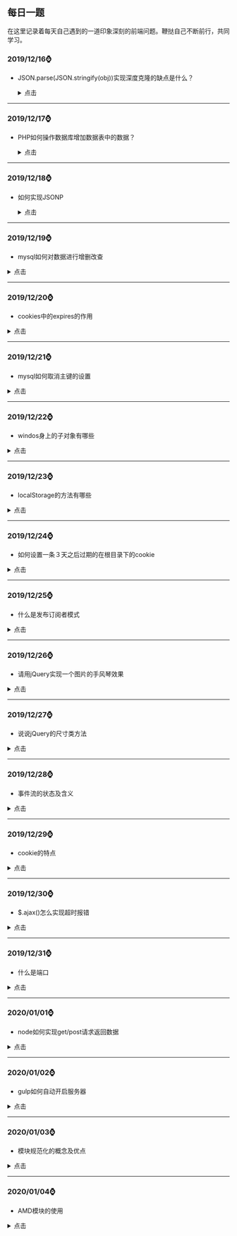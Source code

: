 ## 每日一题

在这里记录着每天自己遇到的一道印象深刻的前端问题。鞭挞自己不断前行，共同学习。

### **2019/12/16**⌚️

- JSON.parse(JSON.stringify(obj))实现深度克隆的缺点是什么？

    <details >
          <summary>点击</summary>
          <ul>
              <li>他无法实现对函数 、RegExp 等特殊对象的克隆</li>
              <li>会抛弃对象的 constructor,所有的构造函数会指向 Object</li>
              <li>对象有循环引用,会报错</li>
          </ul>
      </details>

<hr>

### **2019/12/17**⌚️

- PHP如何操作数据库增加数据表中的数据？

  <details >
        <summary>点击</summary>
        <ul>
            <li>首先需要创建mysql命令的字符串：$str = 'INSERT stu (user,sex,age) VALUES("小二","男",20)';</li>
            <li>字符串的格式务必要注意，VALUES后的字符必须加“”，哪怕是用$u变量去拼接，也需要用""把变量包裹才可以</li>
            <li>$q = $link->query($str);发送mysql语句，执行对应的操作</li>
        </ul>
    </details>

<hr>

### **2019/12/18**⌚️

- 如何实现JSONP

  <details >
        <summary>点击</summary>

  #### JS代码

  ```js
  var url = "http://localhost/myown/jsonp/jsonp2.php";
  document.onclick = function () {
      jsonp(url, (res) => {
          console.log(res);
      }, {
          cb: "qwe",
          cbname: "cb",
          user: "root",
          pass: "root"
      })
  }
  
  function jsonp(url, callback, obj) {
      var str = "";
      var script = document.createElement("script");
      for (var i in obj) {
          str += `${i}=${obj[i]}&`;
      }
      url = url + "?" + str + "__retr0__=" + new Date().getTime();
      script.src = url;
      document.body.appendChild(script);
      window[obj[obj.cbname]] = function (res) {
              callback(res);
      }
      script.remove();
  }
  ```

  #### PHP代码

  ```php
  <?php
  $u = $_GET["user"];
  $p = $_GET["pass"];
  $cb = $_GET["cb"];
  $data = "这是JSONP接受到的数据" . $u . "------" . $p;
  echo "$cb('" . $data . "')";
  ?>
  ```

  

    </details>

<hr>

### **2019/12/19**⌚️

- mysql如何对数据进行增删改查

<details >
<summary>点击</summary>
<ul>
<li>INSERT 表名(字段名1，字段名2) VALUES(val1,val2)</li>
<li>DELETE FROM 表名 WHERE 主键 = val </li>
<li>UPDATE 表名 SET 字段1 WHERE 主键 = val</li>
<li>SELECT * FROM 表名</li>      

</ul>
</details>

  <hr>

### **2019/12/20**⌚️

- cookies中的expires的作用

<details >
<summary>点击</summary>
<ul>
<li>指定了cookie的生存期，默认情况下cookie是暂时存在的，他们存储的值只在浏览器会话期间存在，当用户退出浏览器后这些值也会丢失，如果想让cookie存在一段时间，就要为expires属性设置为未来的一个用毫秒数表示的过期日期或时间点，expires默认为设置的expires的当前时间。现在已经被max-age属性所取代，max-age用秒来设置cookie的生存期。</li>
<li>如果max-age属性为正数，则表示该cookie会在max-age秒之后自动失效。浏览器会将max-age为正数的cookie持久化，即写到对应的cookie文件中。无论客户关闭了浏览器还是电脑，只要还在max-age秒之前，登录网站时该cookie仍然有效。</li>
<li>如果max-age为负数，则表示该cookie仅在本浏览器窗口以及本窗口打开的子窗口内有效，关闭窗口后该cookie即失效。max-age为负数的Cookie，为临时性cookie，不会被持久化，不会被写到cookie文件中。cookie信息保存在浏览器内存中，因此关闭浏览器该cookie就消失了。cookie默认的max-age值为-1。</li>

<li>	如果max-age为0，则表示删除该cookie。cookie机制没有提供删除cookie的方法，因此通过设置该cookie即时失效实现删除cookie的效果。失效的Cookie会被浏览器从cookie文件或者内存中删除。

如果不设置expires或者max-age这个cookie默认是Session的，也就是关闭浏览器该cookie就消失了。</li>

​      </ul>
</details>

<hr>

### **2019/12/21**⌚️

- mysql如何取消主键的设置

<details >
<summary>点击</summary>
<ul>
<li>alter table class drop primary key;</li>
<li>alter table class modify id int(11),drop primary key;//将class表中的id 重置为普通列 </li>

</ul>
</details>

<hr>

### **2019/12/22**⌚️

- windos身上的子对象有哪些

<details >
<summary>点击</summary>
<ul>
<li>window.history</li>
<li>window.frames</li>
<li>window.screen</li>
<li>window.navigator</li>
<li>window.location</li>
<li>window.document</li>

</ul>
</details>

<hr>

### **2019/12/23**⌚️

- localStorage的方法有哪些

<details >
<summary>点击</summary>
<ul>
<li>localStorage.setItem(key,val)</li>
<li>localStorage.getItem(key)</li>
<li>localStorage.removeItem(key)</li>
<li>localStorage.clear()</li>

</ul>
</details>

<hr>

### **2019/12/24**⌚️

- 如何设置一条３天之后过期的在根目录下的cookie

<details >
<summary>点击</summary>

```js
var d = new Date();
d.setDate(d.getDate()+3);
document.cookie = "user=admin;path=/;expires="+d;
```

</details>

<hr>

### **2019/12/25**⌚️

- 什么是发布订阅者模式

<details >
<summary>点击</summary>

1. 发布者（你）
2. 缓存列表（通讯录，你的朋友们相当于订阅了你的所有消息）
3. 发布消息的时候遍历缓存列表，依次触发里面存放的订阅者的回调函数（挨个打电话）
4. 另外，回调函数中还可以添加很多参数，，订阅者可以接收这些参数，比如你会告诉他们婚礼时间，地点等，订阅者收到消息后可以进行各自的处理。

```js
let yourMsg = {};
yourMsg.peopleList = [];
yourMsg.listen = function (fn) {
    this.peopleList.push(fn);
}
yourMsg.triger = function () {
    for(var i = 0,fn;fn=this.peopleList[i++];){
        fn.apply(this,arguments);
    }
}

yourMsg.listen(function (name) {
    console.log(`${name}收到了你的消息`);
})
yourMsg.listen(function (name) {
    console.log('哈哈');
})

yourMsg.triger('张三');
yourMsg.triger('李四');
```

![img](https://user-gold-cdn.xitu.io/2018/2/24/161c6c2aed446eec?imageView2/0/w/1280/h/960/format/webp/ignore-error/1)

- 以上就是一个简单的发布-订阅的实现，但是我们会发现订阅者会收到发布者发布的每一条信息，如果李四比较阴暗，不想听到你结婚的消息，只想听到你的坏消息，比如你被开除了，他就心里高兴。这时候我们就需要加一个key，让订阅者只订阅自己感兴趣的消息。

```js
let yourMsg = {};
yourMsg.peopleList ={};
yourMsg.listen = function (key,fn) {
    if (!this.peopleList[key]) { //如果没有订阅过此类消息，创建一个缓存列表
        this.peopleList[key] = [];
    }
    this.peopleList[key].push(fn);
}
yourMsg.triger = function () {
    let key = Array.prototype.shift.call(arguments);
    let fns = this.peopleList[key];
    if (!fns || fns.length == 0) {//没有订阅 则返回
        return false;
    }
    for(var i=0,fn;fn=fns[i++];){
        fn.apply(this,arguments);
    }
}

yourMsg.listen('marrgie',function (name) {
    console.log(`${name}想知道你结婚`);
})
yourMsg.listen('unemployment',function (name) {
    console.log(`${name}想知道你失业`);
})

yourMsg.triger('marrgie','张三');
yourMsg.triger('unemployment','李四');
```

![img](https://user-gold-cdn.xitu.io/2018/2/24/161c6ce98f1cede9?imageView2/0/w/1280/h/960/format/webp/ignore-error/1)

- 你需要发布消息，同样的所有的人都有朋友圈，也都需要发布消息，因此我们有必要把发布-订阅的功能提取出来，放在一个单独的对象内，谁需要谁去动态安装发布-订阅功能(installEvent函数实现了动态安装发布-订阅功能)。

```js
var event = {
    peopleList:[],
    listen:function (key,fn) {
        if (!this.peopleList[key]) { //如果没有订阅过此类消息，创建一个缓存列表
        this.peopleList[key] = [];
        }
        this.peopleList[key].push(fn)
    },
    trigger:function () {
         let key = Array.prototype.shift.call(arguments);
        let fns = this.peopleList[key];
        if (!fns || fns.length == 0) {//没有订阅 则返回
            return false;
        }
        for(var i=0,fn;fn=fns[i++];){
            fn.apply(this,arguments);
        }
    }
}

var installEvent  = function (obj) {
    for(var i in event){
        obj[i] = event[i];
    }
}

let yourMsg = {};
installEvent(yourMsg);
yourMsg.listen('marrgie',function (name) {
    console.log(`${name}想知道你结婚`);
})
yourMsg.listen('unemployment',function (name) {
    console.log(`${name}想知道你失业`);
})

yourMsg.trigger('marrgie','张三');
yourMsg.trigger('unemployment','李四');
```

- 有时间我们需要取消订阅的事件，比如李四是你的好朋友，但是因为一件事情，你俩闹掰了，你把他从你的通讯录中给删除掉了，这里我们给event增加一个remove方法；

```js
remove:function (key,fn) {
      var fns = this.clientList[key];
      if(!fns){
          return false;
      }  
      if(!fn){
          fns && (fns.length=0)
      }else{
          for (let index = 0; index < fns.length; index++) {
              const _fn = fns[index];
              if(_fn === fn){
                  fns.splice(index,1);
              }
          }
      }
    }
```

#### 发布-订阅的顺序探讨

我们通常所看到的都是先订阅再发布，但是必须要遵守这种顺序吗？答案是不一定的。如果发布者先发布一条消息，但是此时还没有订阅者订阅此消息，我们可以不让此消息消失于宇宙之中。就如同QQ离线消息一样，离线的消息被保存在服务器中，接收人下次登录之后，才会收到此消息。同样的，我们可以建立一个存放离线事件的堆栈，当事件发布的时候，如果此时还没有订阅者订阅这个事件，我们暂时把发布事件的动作包裹在一个函数里，这些包装函数会被存入堆栈中，等到有对象来订阅事件的时候，我们将遍历堆栈并依次执行这些包装函数，即重发里面的事件，不过离线事件的生命周期只有一次，就像qq未读消息只会提示你一次一样。

#### JavaScript实现发布-订阅模式的便利性

因为JavaScript有回调函数这个优势存在，我们写开发-订阅显得更简单一点。传统的发布-订阅比如Java通常会把订阅者自身当成引用传入发布者对象中，同时订阅者对象还需提供一个名为诸如update的方法，供发布者对象在合适的时候调用。下面代码用js模拟下传统的实现。

```js
function Dep() {
    this.subs = [];
}
Dep.prototype.addSub = function (sub) {
    this.subs.push(sub);
}
Dep.prototype.notify = function () {
    this.subs.forEach(sub=>sub.update());
}
function Watcher(fn) {
    this.fn = fn;
}
Watcher.prototype.update = function () {
     this.fn();
}

var dep = new Dep();
dep.addSub(new Watcher(function () {
    console.log('okokok');
}))
dep.notify();
```

#### 小结

- 发布-订阅的优势很明显，做到了时间上的解耦和对象之间的解耦，从架构上看，MVC，MVVM都少不了发布-订阅的参与，我们常用的Vue也是基于发布-订阅的，最近会抽时间写下vue的源码实现，同样的node中的EventEmitter也是发布订阅的，之前也手写过它的实现。
- 发布-订阅同时也是有缺点存在的，创建订阅者本身要消耗一定的时间和内存，而且当你订阅一个消息以后，可能此消息最后都未发生，但是这个订阅者会始终存在于内存中。如果程序中大量使用发布-订阅的话，也会使得程序跟踪bug变得困难。 

</details>

<hr>

### **2019/12/26**⌚️

- 请用jQuery实现一个图片的手风琴效果

<details >
<summary>点击</summary>

```html
<!DOCTYPE html>
<html>

<head>
    <meta charset="utf-8">
    <style>
        * {
            margin: 0;
            padding: 0;
            list-style: none;
        }

        .wrap {
            width: 1178px;
            height: 174px;
            overflow: hidden;
            position: relative;
            margin: 0 auto;

        }

        .wrap ul li {
            float: left;
            width: 210px;
            height: 174px;
            overflow: hidden;
        }

        .wrap ul {
            width: 2000px;
        }

        .wrap ul li img {
            width: 550px;
            height: 174px;
        }
    </style>
</head>

<body>

    <div class="wrap">
        <ul>
            <li style='width:550px'><img src="http://pic.shejiben.com/hot_sjb/377_8180.jpg?1462261126" alt=""></li>
            <li><img src="http://pic.shejiben.com/hot_sjb/377_8288.jpg?1464830033" alt=""></li>
            <li><img src="http://pic.shejiben.com/hot_sjb/377_8155.jpg?1460709517" alt=""></li>
            <li><img src="http://pic.shejiben.com/hot_sjb/377_7937.jpg?1456984280" alt=""></li>
        </ul>
    </div>
    <script src="https://lib.baomitu.com/jquery/1.12.4/jquery.js"></script>
    <script>
        $(".wrap").find("li").mouseover(function () {
            $(this).stop().animate({
                width: 550
            }).siblings().stop().animate({
                width: 210
            })
        })
    </script>
</body>

</html>
```

</details>

<hr>

### **2019/12/27**⌚️

- 说说jQuery的尺寸类方法

<details >
<summary>点击</summary>尺寸

### width()

> 设置或返回元素的宽度（不包括内边距、边框或外边距）

```js
$(".box").width();//获得宽度
$(".box").width(300);//设置宽度
```



### height()

> 设置或返回元素的高度（不包括内边距、边框或外边距）

```js
$(".box").height();//获得宽度
$(".box").height(300);//设置宽度
```



### innerWidth()

> 设置或返回元素的宽度（包括内边距）

```js
$(".box").innerWidth();//获得offsetWidth
$(".box").innerWidth(300);//值减去padding后设置给宽度
```



### innerHeight()

> 设置或返回元素的高度（包括内边距）

```js
$(".box").innerHeight();//获得offsetHeight
$(".box").innerHeight(300);//值减去padding后设置给高度
```



### outerWidth()

> 设置或返回元素的宽度（包括内边距,包括边框）

```js
$(".box").outerWidth();//获得clientWidth
$(".box").outerWidth(300);//值减去padding和border后设置给宽度
```



### outerHeight()

> 设置或返回元素的高度（包括内边距,包括边框）

```js
$(".box").outerHeight();//获得clientHeight
$(".box").outerHeight(300);//值减去padding和border后设置给高度
```



### offset()

> 设置或返回元素距离页面的left和top,返回一个对象(包含position+margin)

```js
console.log($(".box1").offset());       //position+margin
$(".box1").offset({left:100,top:100}) //值减去margin后设置给left和top
```



### position()

> 返回元素距离页面的left和top,返回一个对象(不margin)

```js
$(".box1").position().left;
$(".box1").position().top	;
```



### scrollTop()

> 设置或返回滚动条的高度

```js
$(".box1").scrollTop();
$(".box1").scrollTop(300);
```



</details>

<hr>

### **2019/12/28**⌚️

- 事件流的状态及含义

<details >
<summary>点击</summary>
<ul>
<li>事件冒泡：从内向外，依次触发所有父级的相同事件</li>
<li>事件捕获：从外向内，依次触发从最大的父级到目标的相同事件</li>
<li>目标事件：当前真正要触发的事件</li>

</ul>
</details>

<hr>

### **2019/12/29**⌚️

- cookie的特点

<details >
<summary>点击</summary>
<ul>
<li>文本</li>
<li>大小4K</li>
<li>不能跨域</li>
<li>条数50</li>
<li>时间限制</li>

</ul>
</details>

<hr>

### **2019/12/30**⌚️

- $.ajax()怎么实现超时报错

<details >
<summary>点击</summary>

```js
$.ajax({
    url:"https://sp0.baidu.com/5a1Fazu8AA54nxGko9WTAnF6hhy/su",
    dataType:"jsonp",
    jsonp:"cb",
    data:{
        wb:"html"
    },
    success:function(res,status,xhr){
		console.log(res); 
    	console.log(status);
    	console.log(xhr);
	},
    error:function(xhr,status,res){
    	console.log(xhr);
    	console.log(status);
    	console.log(res);
	}
	timeOut:100,//数值单位为毫秒，超时会执行error函数,status和res会输出timeOut字符串
})
```



</details>

<hr>

### **2019/12/31**⌚️

- 什么是端口

<details >
<summary>点击</summary>
<ul>
<li>端口的作用：`通过端口来区分出同一电脑内不同应用或者进程，从而实现一条物理网线(通过分组交换技术-比如internet)同时链接多个程`</li>
<li>端口号是一个 16位的 uint, 所以其范围为 1 to 65535 (对TCP来说, port 0 被保留，不能被使用. 对于UDP来说, source端的端口号是可选的， 为0时表示无端口).</li>
<li>`app.listen(3000)`，进程就被打标，电脑接收到的3000端口的网络消息就会被发送给我们启动的这个进程</li>

</ul>
</details>

<hr>

### **2020/01/01**⌚️

- node如何实现get/post请求返回数据

<details >
<summary>点击</summary>

```js
const http = require("http");
const fs = require("fs");
const url = require("url");
const querystring = require("querystring");
http.createServer((req,res)=>{
    if(req.url != "/favicon.ico"){
   		var pathname = url.parse(req.url).pathname;
        if(pathname === "/api"){
        	ajaxHandle(req,res)    
        }else{
            fsHandle(req,res)
        }
    }
}).listen("81","127.0.0.1",()=>{
    console.log("run server on http://127.0.0.1:81");
})
function ajaxHandle(req,res){
    let str = "";
    req.on("data",(data)=>{
        str +=data;
    })
    req.on("end",()=>{
        let data = str ? querystring(str):url.parse(req.url);
        res.write(JSON.parse(data));
        res.end();
    })
}
function fsHandle(req,res){
}
```



</details>

<hr>

### **2020/01/02**⌚️

- gulp如何自动开启服务器

<details >
<summary>点击</summary>

```js
const gulp = require("gulp");
const connect = require("gulp-connect");
function serverFn(){
    connect.server({
        root:"文件夹名"，
       	port:"端口名"
    })
}
```

</details>

<hr>

### **2020/01/03**⌚️

- 模块规范化的概念及优点

<details >
<summary>点击</summary>

<ul>
<li>模块规范化的概念：将项目的所有功能封装成独立的模块，模块之间按照一定的关系或者调用，实现整个项目的搭建</li>
<li>模块规范化的优点：封装，重用性强，耦合低，方便单独扩展</li>
</ul>

</details>

<hr>

### **2020/01/04**⌚️

- AMD模块的使用

<details >
<summary>点击</summary>

### require()

> 引入入口,引入模块
>
> require == requirejs //true

与传统的<script>标记相比，RequireJS采用了不同的方法来加载脚本。尽管它还可以快速运行并优化得很好，但主要目标是鼓励使用模块化代码。作为其一部分，它鼓励使用**模块ID**代替脚本标记的URL。

RequireJS加载相对于[baseUrl的](https://requirejs.org/docs/api.html#config-baseUrl)所有代码。通常，将baseUrl设置为与data-main属性中使用的脚本相同的目录，以使顶级脚本加载页面。该[数据主要属性](https://requirejs.org/docs/api.html#data-main)是一个特殊的属性，require.js将检查启动脚本加载。本示例将以**脚本**的baseUrl结尾：

```
<!--This sets the baseUrl to the "scripts" directory, and
    loads a script that will have a module ID of 'main'-->
<script data-main="scripts/main.js" src="scripts/require.js"></script>
```

或者，可以通过[RequireJS config](https://requirejs.org/docs/api.html#config)手动设置[baseUrl](https://requirejs.org/docs/api.html#config)。如果没有显式配置且未使用data-main，则默认的baseUrl是包含运行RequireJS的HTML页面的目录。

默认情况下，RequireJS还假定所有依赖项都是脚本，因此，它不会在模块ID上看到尾随的“ .js”后缀。在将模块ID转换为路径时，RequireJS将自动添加它。使用[path config](https://requirejs.org/docs/api.html#config-paths)，可以设置一组脚本的位置。与传统的<script>标记相比，所有这些功能都允许您为脚本使用较小的字符串。

有时您可能确实想直接引用脚本，而又不遵循“ baseUrl +路径”规则来查找脚本。如果模块ID具有以下特征之一，则该ID将不会通过“ baseUrl +路径”配置传递，而只会被视为与文档相关的常规URL：

- 以“ .js”结尾。
- 以“ /”开头。
- 包含URL协议，例如“ http：”或“ https：”。



### 参数

#### 数组

```js
["module/mA","module/mB"]
```

> 数组里存放多个小模块(JS的相对路径)
>
> 每个小模块之间是异步

#### 回调函数

```js
function(data1,data2){}
```

> 回调函数和外部代码之间是异步
>
> 回调函数和所有小模块之间是同步

### 引入同文件夹下的jS

```js
require(["module/mA.js", "module/mB.js"], function (a, b) {
    a.show(b.data);
    b.show(a.data);
})
```



### config(obj)

> 配置路径信息

obj包含2个键值对

基目录baseUrl：指定require在引入小模块时的起始路径

定义小模块的别名paths：起别名，在require引入模块时，可以通过别名引入模块

```js
require.config({
    baseUrl: "module4",
    paths: {
        jq: "../libs/jquery",
        a: "mA",
        b: "mB"
    }
})
```



### define()

> 暴露入口,定义模块

模块与传统脚本文件的不同之处在于，它定义了一个范围广泛的对象，可避免污染全局名称空间。它可以显式列出其依赖关系，并在不需要引用全局对象的情况下获取这些依赖关系的句柄，而是将依赖关系作为定义模块的函数的参数来接收。RequireJS中的[模块](http://www.adequatelygood.com/2010/3/JavaScript-Module-Pattern-In-Depth)是[Module Pattern](http://www.adequatelygood.com/2010/3/JavaScript-Module-Pattern-In-Depth)的扩展，其优点是不需要全局变量来引用其他模块。

模块的RequireJS语法允许它们以尽可能快的速度加载，即使顺序混乱也可以，但是以正确的依赖关系顺序进行评估，并且由于未创建全局变量，因此可以[在页面中加载模块的多个版本](https://requirejs.org/docs/api.html#multiversion)。

（如果您熟悉或正在使用CommonJS模块，那么也请参阅[CommonJS Notes](https://requirejs.org/docs/commonjs.html)以获取有关RequireJS模块格式如何映射到CommonJS模块的信息）。

磁盘上每个文件只能有**一个**模块定义。可以通过[优化工具](https://requirejs.org/docs/optimization.html)将模块分组为优化的包。

### 参数

#### 数组

> 当前定义的模块的依赖

```js
define(["libs/jQuery"],function (_) {
    //Do setup work here
	var a = $();
    function show(data){
        console.log(data);
    }
    return {
        data:a,
        fn:show
    }
});
```

​	如果当前定义的模块的`依赖没有`被放在define的第一个参数中被`提前加载`,那么在当前定义的模块中还想使用这个依赖的内容,那么千万`不要在当前模块`中直接`执行`,`封装成功能`,暴露出去,等待所有模块加载完成后再去执行。

#### 回调函数

### 简单名称/值对

如果模块没有任何依赖关系，而只是名称/值对的集合，则只需将对象文字传递给define（）：

```js
//Inside file my/shirt.js:
define({
    color: "black",
    size: "unisize"
});
```

### 定义函数

如果模块没有依赖项，但是需要使用函数来完成一些设置工作，则定义自己，然后将函数传递给define（）：

```js
//my/shirt.js now does setup work
//before returning its module definition.
define([],function () {
    //Do setup work here
	var a = "aaa";
    function show(data){
        console.log(data);
    }
    return {
        data:a,
        fn:show
    }
});
```



### 实例

### 模块A

```js
define([], function () {
    var a = "aaa";

    function fn(data) {
        console.log("A模块的是：" + data);
    }
    return {
        data: a,
        show: fn
    }
})
```



### 模块B

```js
define([], function () {
    var b = "bbb";

    function fn(data) {
        console.log("A模块的是：" + data);
    }
    return {
        data: b,
        show: fn
    }
})
```



### 主模块

```js
<script src="../../libs/require.js"></script>
<script>
    require(["module/mA.js", "module/mB.js"], function (a, b) {
        a.show(b.data);
        b.show(a.data);
    })
</script>
```

</details>

<hr>

### **2020/01/05**⌚️

- 如何手写一个promise功能

<details >
<summary>点击</summary>

```js
  // let promise = new _Promise((resolve, reject) => {
    //     //这里放入我们要执行的函数，可能是同步，也可能是异步, 这里我们就来写一个异步的执行
    //     setTimeout(() => {
    //         resolve('hello');
    //     })
    // })

    // promise.then(data => {
    //     console.log(data);
    // }, err => {
    //     console.log(err)
    // })]
    class _Promise {
        constructor(exector) {
            let self = this;
            this.status = "pending";
            this.value;
            this.reason;
            this.onResolvedCallbacks = [];
            this.onRejectedCallbacks = [];

            function success(value) {
                if (self.status === "pending") {
                    self.value = value;
                }
                self.status = "resolved";
                self.onResolvedCallbacks.forEach((fn) => {
                    fn();
                });
            }

            function error(reason) {
                if (self.status === "pending") {
                    self.reason = reason;
                }
                self.status = 'rejected';
                self.onRejectedCallbacks.forEach((fn) => {
                    fn();
                });
            }

            try {
                exector(success, error);
            } catch (e) {
                error(e);
            }
        }
        // then(onResolved, onRejected) {
        //     let self = this;
        //     if (this.status === "resolved") {
        //         onResolved(self.value);
        //     } else if (this.status === "rejected") {
        //         onRejected(self.reason);
        //     } else if (this.status === 'pending') {
        //         this.onResolvedCallbacks.push(() => {
        //             onResolved(self.value);
        //         })
        //         this.onRejectedCallbacks.push(() => {
        //             onRejected(self.reason)
        //         });
        //     }

        // }
        then(onFulfilled, onRejected) {

            let self = this;

            function resolvePromise(promise2, x, resolve, reject) {
                if (promise2 === x) {
                    return reject(new TypeError('Chaining cycle'));
                }
                if (x !== null && (typeof x === 'object' || typeof x === 'function')) {
                    try {
                        let then = x.then;
                        if (typeof then === 'function') {
                            then.call(x, y => {
                                resolvePromise(promise2, y, resolve, reject);
                            }, err => {
                                reject(err);
                            });
                        } else {
                            resolve(x);
                        }
                    } catch (e) {
                        reject(e);
                    }
                } else {
                    resolve(x);
                }
            }
            let promise2 = new _Promise((resolve, reject) => {
                if (this.status === 'resolved') {
                    try {
                        let x = onFulfilled(self.value);
                        resolvePromise(promise2, x, resolve, reject);
                    } catch (e) {
                        reject(e);
                    }
                }

                if (this.status === 'rejected') {
                    try {
                        let x = onRejected(self.reason);
                        resolvePromise(promise2, x, resolve, reject);
                    } catch (e) {
                        reject(e);
                    }
                }
                if (this.status === 'pending') {
                    this.onResolvedCallbacks.push(() => {
                        try {
                            let x = onFulfilled(self.value);
                            resolvePromise(promise2, x, resolve, reject);
                        } catch (e) {
                            reject(e);
                        }

                    })
                    this.onRejectedCallbacks.push(() => {
                        try {
                            let x = onRejected(self.reason);
                            resolvePromise(promise2, x, resolve, reject);
                        } catch (e) {
                            reject(e);
                        }
                    });
                }
            })
            return promise2;
        }

    }
    let p = new _Promise((resolve, reject) => {
        setTimeout(() => {
            resolve('hello');
        })
    })

    let p2 = p.then(data => {
        return p2;
    })



    // let promise = new _Promise((resolve, reject) => {
    //     if (Math.random() > 0) {
    //         resolve('成功');
    //     } else {
    //         reject('失败');
    //     }
    // })
    // // for (var i = 0; i < 1000; i++) {
    // //     console.log(1)
    // // }
    // console.log(promise.then(data => {
    //     console.log("sudo");
    // }))

    // url1 = "http://127.0.0.1/myown/promise/php/data1.php"
    // url2 = "http://127.0.0.1/myown/promise/php/data2.php"
    // url3 = "http://127.0.0.1/myown/promise/php/data3.php"

    // function getAjax(url, data) {
    //     var p = new _Promise(function (success, error) {
    //         var str = "";
    //         data = data || {};
    //         var xhr = new XMLHttpRequest();
    //         for (var i in data) {
    //             str += `${i}=${data[i]}&`;
    //         }
    //         str = str.slice(0, str.length - 1);
    //         url = url + "?" + str + "__retr0__=" + new Date().getDate();
    //         xhr.open("get", url, true);
    //         xhr.onreadystatechange = function () {
    //             if (xhr.readyState === 4 && xhr.status === 200) {
    //                 success(xhr.responseText);
    //             } else if (xhr.readyState === 4 && xhr.status != 200) {
    //                 error(xhr.status);
    //             }
    //         }
    //         xhr.send();
    //     })
    //     return p;
    // }
    // var p1 = getAjax(url1).then(function (res) {
    //     console.log(res);
    // }, function (res) {
    //     console.log(res)
    // })
    // var p2 = getAjax(url2).then(function (res) {
    //     console.log("jQuery");
    // }, function (res) {
    //     console.log(res)
    // })
    // var p3 = getAjax(url3).then(function (res) {
    //     console.log("jQuery");
    // }, function (res) {
    //     console.log(res)
    // })
    // Promise.all([p1, p2, p3])
```

</details>

<hr>

### **2020/01/06**⌚️

- 结果是什么?

    ```js
    Promise.resolve(5)
    ```

    

    <details >
          <summary>点击</summary>

    我们可以将我们想要的任何类型的值传递`Promise.resolve`，无论是否`promise`。 该方法本身返回带有已解析值的`Promise`。 如果您传递常规函数，它将是具有常规值的已解决`promise`。 如果你通过了promise，它将是一个已经resolved的且带有传的值的promise。

    上述情况，我们传了数字5，因此返回一个resolved状态的promise，resolve值为`5`
      </details>

<hr>

### **2020/01/07**⌚️

- 哪些方法修改了原数组?

  ```js
  const emojis = ['✨', '🥑', '😍']
  
  emojis.map(x => x + '✨')
  emojis.filter(x => x !== '🥑')
  emojis.find(x => x !== '🥑')
  emojis.reduce((acc, cur) => acc + '✨')
  emojis.slice(1, 2, '✨') 
  emojis.splice(1, 2, '✨')
  ```

  

  <details >
        <summary>点击</summary>
        <ul>
            <li>使用`splice`方法，我们通过删除，替换或添加元素来修改原始数组。 在这种情况下，我们从索引1中删除了2个元素（我们删除了`'🥑'`和`'😍'`），同时添加了![sparkles](https://github.githubassets.com/images/icons/emoji/unicode/2728.png)emoji表情。</li>
            <li>`map`，`filter`和`slice`返回一个新数组，`find`返回一个元素，而`reduce`返回一个减小的值。</li>
        </ul>
    </details>

<hr>

### **2020/01/08**⌚️

- 输出什么?

  ```js
  const food = ['🍕', '🍫', '🥑', '🍔']
  const info = { favoriteFood: food[0] }
  
  info.favoriteFood = '🍝'
  
  console.log(food)
  ```

  <details >
        <summary>点击</summary>

  我们将`info`对象上的`favoriteFood`属性的值设置为披萨表情符号“![pizza](https://github.githubassets.com/images/icons/emoji/unicode/1f355.png)”的字符串。字符串是原始数据类型。在JavaScript中，原始数据类型通过值起作用

  在这种情况下，我们将`info`对象上的`favoriteFood`属性的值设置为等于`food`数组中的第一个元素的值，字符串为披萨表情符号（`'🍕'` ）。字符串是原始数据类型，并且通过值进行交互，我们更改`info`对象上`favoriteFood`属性的值。 food数组没有改变，因为favoriteFood的值只是该数组中第一个元素的值的复制，并且与该元素上的元素没有相同的内存引用食物`[0]`。当我们记录食物时，它仍然是原始数组`['🍕'，'🍫'，'🥑'，'🍔']`。
    </details>

<hr>

### **2020/01/09**⌚️

- 依次输出什么

  ```js
  const myPromise = () => Promise.resolve('I have resolved!')
  
  function firstFunction() {
    myPromise().then(res => console.log(res))
    console.log('second')
  }
  
  async function secondFunction() {
    console.log(await myPromise())
    console.log('second')
  }
  
  firstFunction()
  secondFunction()
  ```

  

  <details >
        <summary>点击</summary>

  <li>`second`, `I have resolved!` and `I have resolved!`, `second`</li>

  <li> 有了promise，我们通常会说：当我想要调用某个方法，但是由于它可能需要一段时间，因此暂时将它放在一边。只有当某个值被resolved/rejected，并且执行栈为空时才使用这个值。

  我们可以在`async`函数中通过`.then`和`await`关键字获得该值。 尽管我们可以通过`.then`和`await`获得promise的价值，但是它们的工作方式有所不同。

  在 `firstFunction`中，当运行到`myPromise`方法时我们将其放在一边，即promise进入微任务队列，其他后面的代码（`console.log('second')`）照常运行，因此`second`被打印出，`firstFunction`方法到此执行完毕，执行栈中宏任务队列被清空，此时开始执行微任务队列中的任务，`I have resolved`被打印出。

  在`secondFunction`方法中，我们通过`await`关键字，暂停了后面代码的执行，直到异步函数的值被解析才开始后面代码的执行。这意味着，它会等着直到 `myPromise` 以值`I have resolved`被解决之后，下一行`second`才开始执行。</li>

    </details>

<hr>

### **2020/01/10**⌚️

- 输出是什么？

  ```js
  [[0, 1], [2, 3]].reduce(
    (acc, cur) => {
      return acc.concat(cur)
    },
    [1, 2]
  )
  ```

  

  <details >
        <summary>点击</summary>

  `[1, 2]`是初始值。初始值将会作为首次调用时第一个参数 `acc` 的值。在第一次执行时， `acc` 的值是 `[1, 2]`， `cur` 的值是 `[0, 1]`。合并它们，结果为 `[1, 2, 0, 1]`。 第二次执行， `acc` 的值是 `[1, 2, 0, 1]`， `cur` 的值是 `[2, 3]`。合并它们，最终结果为 `[1, 2, 0, 1, 2, 3]`
    </details>

<hr>

### **2020/01/11**⌚️

- $().load怎么使用

  <details >
        <summary>点击</summary>

  - HTML

    ```html
    <div class="top">
        <h1>子页</h1>
    </div>
    <div class="box"></div>
    <div class="footer"></div>
    ```

  - JS

    用法是在load()方法中传入绝对坐标的URL地址字符，地址后`空格加CSS选择器字符`可以实现选择具体的元素插入

    ```js
    $(".box").load("http://localhost/1912-server/jq-ajax/data/page.html .nav");
    $(".footer").load("http://localhost/1912-server/jq-ajax/data/page.html p");
    ```

  - 外部HTML

    ```html
    <div class="nav">导航</div>
    <p>页脚</p>
    ```

      </details>

<hr>

### **2020/01/12**⌚️

- 用$.ajax()如何实现loading效果

  <details >
        <summary>点击</summary>

  ```js
  $("document").on("click",()=>{
      var xhr = $.ajax({
          url: "http://127.0.0.1/myown/jq-ajax/data/loading.php",
          success:function(res){
              console.log(res);
              $("img").hide();
          },
          beforesend:function(){
                  if($("img")[0]){
                      $("body").append($("<img src = '1.jpg' class='loading'>"));
                  }else{
  	 				$("img").show();
                  }
              }
          }
      })
  })
  ```

  

    </details>

<hr>

### **2020/01/13**⌚️

-  输出是什么？

  ```js
  [...'Lydia']
  ```

  - A: `["L", "y", "d", "i", "a"]`
  - B: `["Lydia"]`
  - C: `[[], "Lydia"]`
  - D: `[["L", "y", "d", "i", "a"]]`

  

  <details >
        <summary>点击</summary>

  A:	string 类型是可迭代的。扩展运算符将迭代的每个字符映射成一个元素。
    </details>

<hr>

### **2020/01/14**⌚️

- 输出是什么？

  ```js
  ['1','7','11'].map(parseInt)
  ```

  <details >
        <summary>点击</summary>

  <ul>

  <li>首先,arr.map()方法中的回调函数接受3个参数,分别为ele,val,self,即每个值,索引,数组自身</li>

  <li>其次,parseInt函数接受2个参数,分为是val,num,即需要转成数值的字符和按照几进制转换</li>

  <li>map第一次遍历,传给parseInt(1,0),得到1,因为第二个参数为0,默认按10进制</li>

  <li>map第二次遍历,传给parseInt(7,1),得到NAN,因为第二个参数为1,默认按1进制,报错</li>

  <li>map第三次遍历,传给parseInt(11,2),得到3,因为第二个参数为2,默认按2进制</li>

  </ul>
    </details>

<hr>

### **2020/01/15**⌚️

- 输出是什么？

  ```js
  const numbers = [1, 2, 3, 4, 5];
  const [y] = numbers;
  
  console.log(y);
  ```

  - A: `[[1, 2, 3, 4, 5]]`
  - B: `[1, 2, 3, 4, 5]`
  - C: `1`
  - D: `[1]`

  <details >
        <summary>点击</summary>

  #### 答案: C

  我们可以通过解构赋值来解析来自对象的数组或属性的值，比如说：

  ```
  [a, b] = [1, 2];
  ```

  ![img](https://camo.githubusercontent.com/8903a861b474f8b63da9d0d46d14a74d9e2db039/68747470733a2f2f692e696d6775722e636f6d2f41444670566f702e706e67)

  `a`的值现在是`1`，`b`的值现在是`2`.而在题目中，我们是这么做的:

  ```
  [y] = [1, 2, 3, 4, 5];
  ```

  ![img](https://camo.githubusercontent.com/3474488027d64c5fc9955ab5be7c3a88d1254449/68747470733a2f2f692e696d6775722e636f6d2f4e7a476b4d4e6b2e706e67)

  也就是说，`y`等于数组的第一个值就是数字`1`.我们输出`y`， 返回`1`.
    </details>

<hr>

### **2020/01/16**⌚️

- 输出是什么？

  ```js
  const obj = { a: 'one', b: 'two', a: 'three' }
  console.log(obj)
  ```

  - A: `{ a: "one", b: "two" }`
  - B: `{ b: "two", a: "three" }`
  - C: `{ a: "three", b: "two" }`
  - D: `SyntaxError`

  <details >
        <summary>点击</summary>

  如果你有两个名称相同的键，则键会被替换掉。它仍然位于第一个键出现的位置，但是值是最后出现那个键的值。
    </details>

<hr>

### **2020/01/17**⌚️

- 输出是什么？

  ```js
  const person = {
    name: "Lydia",
    age: 21
  }
  
  for (const [x, y] of Object.entries(person)) {
    console.log(x, y)
  }
  ```

  - A: `name` `Lydia` and `age` `21`
  - B: `["name", "Lydia"]` and `["age", 21]`
  - C: `["name", "age"]` and `undefined`
  - D: `Error`

  <details >
        <summary>点击</summary>

  #### 答案: A

  `Object.entries()`方法返回一个给定对象自身可枚举属性的键值对数组，上述情况返回一个二维数组，数组每个元素是一个包含键和值的数组：

  `[['name'，'Lydia']，['age'，21]]`

  使用`for-of`循环，我们可以迭代数组中的每个元素，上述情况是子数组。 我们可以使用`const [x，y]`在`for-of`循环中解构子数组。 `x`等于子数组中的第一个元素，`y`等于子数组中的第二个元素。

  第一个子阵列是`[“name”，“Lydia”]`，其中`x`等于`name`，而`y`等于`Lydia`。 第二个子阵列是`[“age”，21]`，其中`x`等于`age`，而`y`等于`21`。
    </details>

<hr>

### **2020/01/18**⌚️

- 输出是什么？

  ```js
  const set = new Set()
  
  set.add(1)
  set.add("Lydia")
  set.add({ name: "Lydia" })
  
  for (let item of set) {
    console.log(item + 2)
  }
  ```

  - A: `3`, `NaN`, `NaN`
  - B: `3`, `7`, `NaN`
  - C: `3`, `Lydia2`, `[Object object]2`
  - D: `"12"`, `Lydia2`, `[Object object]2`

  <details >
        <summary>点击</summary>

  “+”运算符不仅用于添加数值，还可以使用它来连接字符串。 每当JavaScript引擎发现一个或多个值不是数字时，就会将数字强制为字符串。

  第一个是数字1。 1 + 2返回数字3。

  但是，第二个是字符串“Lydia”。 “Lydia”是一个字符串，2是一个数字：2被强制转换为字符串。 “Lydia”和“2”被连接起来，产生字符串“Lydia2”。

  `{name：“ Lydia”}`是一个对象。 数字和对象都不是字符串，因此将二者都字符串化。 每当我们对常规对象进行字符串化时，它就会变成`[Object object]`。 与“2”串联的“ [Object object]”成为“[Object object]2” 。
    </details>

<hr>

### **2020/01/19**⌚️

- 输出是什么？

  ```js
  const box = { x: 10, y: 20 };
  
  Object.freeze(box);
  
  const shape = box;
  shape.x = 100;
  console.log(shape)
  ```

  - A: `{ x: 100, y: 20 }`
  - B: `{ x: 10, y: 20 }`
  - C: `{ x: 100 }`
  - D: `ReferenceError`

  <details >
        <summary>点击</summary>

  `Object.freeze`使得无法添加、删除或修改对象的属性（除非属性的值是另一个对象）。

  当我们创建变量`shape`并将其设置为等于冻结对象`box`时，`shape`指向的也是冻结对象。你可以使用`Object.isFrozen`检查一个对象是否被冻结，上述情况，`Object.isFrozen（shape）`将返回`true`。

  由于`shape`被冻结，并且`x`的值不是对象，所以我们不能修改属性`x`。 `x`仍然等于`10`，`{x：10，y：20}`被打印。

  注意，上述例子我们对属性`x`进行修改，可能会导致抛出TypeError异常（最常见但不仅限于严格模式下时）。
    </details>

<hr>

### **2020/01/20**⌚️

- 输出是什么？

  ```js
  function nums(a, b) {
    if
    (a > b)
    console.log('a is bigger')
    else 
    console.log('b is bigger')
    return 
    a + b
  }
  
  console.log(nums(4, 2))
  console.log(nums(1, 2))
  ```

  - A: `a is bigger`, `6` and `b is bigger`, `3`
  - B: `a is bigger`, `undefined` and `b is bigger`, `undefined`
  - C: `undefined` and `undefined`
  - D: `SyntaxError`

  <details >
        <summary>点击</summary>

  在JavaScript中，我们不必显式地编写分号(`;`)，但是JavaScript引擎仍然在语句之后自动添加分号。这称为**自动分号插入**。例如，一个语句可以是变量，或者像`throw`、`return`、`break`这样的关键字。

  在这里，我们在新的一行上写了一个`return`语句和另一个值`a + b `。然而，由于它是一个新行，引擎并不知道它实际上是我们想要返回的值。相反，它会在`return`后面自动添加分号。你可以这样看:

  ```
    return;
    a + b
  ```

  这意味着永远不会到达`a + b`，因为函数在`return`关键字之后停止运行。如果没有返回值，就像这里，函数返回`undefined`。注意，在`if/else`语句之后没有自动插入!
    </details>

<hr>

### **2020/01/21**⌚️

- 输出是什么？

  ```js
  const name = "Lydia"
  
  console.log(name())
  ```

  - A: `SyntaxError`
  - B: `ReferenceError`
  - C: `TypeError`
  - D: `undefined`

  <details >
        <summary>点击</summary>

  变量`name`保存字符串的值，该字符串不是函数，因此无法调用。

  当值不是预期类型时，会抛出`TypeErrors`。 JavaScript期望`name`是一个函数，因为我们试图调用它。 但它是一个字符串，因此抛出`TypeError`：`name is not a function`

  当你编写了一些非有效的JavaScript时，会抛出语法错误，例如当你把`return`这个词写成`retrun`时。 当JavaScript无法找到您尝试访问的值的引用时，抛出`ReferenceErrors`。
    </details>

<hr>

### **2020/01/22**⌚️

- 输出是什么？

  ```js
  const set = new Set()
  
  set.add(1)
  set.add("Lydia")
  set.add({ name: "Lydia" })
  
  for (let item of set) {
    console.log(item + 2)
  }
  ```

  - A: `3`, `NaN`, `NaN`
  - B: `3`, `7`, `NaN`
  - C: `3`, `Lydia2`, `[Object object]2`
  - D: `"12"`, `Lydia2`, `[Object object]2`

  <details >
        <summary>点击</summary>

  “+”运算符不仅用于添加数值，还可以使用它来连接字符串。 每当JavaScript引擎发现一个或多个值不是数字时，就会将数字强制为字符串。

  第一个是数字1。 1 + 2返回数字3。

  但是，第二个是字符串“Lydia”。 “Lydia”是一个字符串，2是一个数字：2被强制转换为字符串。 “Lydia”和“2”被连接起来，产生字符串“Lydia2”。

  `{name：“ Lydia”}`是一个对象。 数字和对象都不是字符串，因此将二者都字符串化。 每当我们对常规对象进行字符串化时，它就会变成`[Object object]`。 与“2”串联的“ [Object object]”成为“[Object object]2”。
    </details>

<hr>

### **2020/01/23**⌚️

- 输出是什么？

  ```js
  JSON.parse()
  ```

  - A: Parses JSON to a JavaScript value
  - B: Parses a JavaScript object to JSON
  - C: Parses any JavaScript value to JSON
  - D: Parses JSON to a JavaScript object only

  <details >
        <summary>点击</summary>

  #### 答案: A

  使用`JSON.parse()`方法，我们可以将JSON字符串解析为JavaScript值。

  ```
  // 将数字字符串化为有效的JSON，然后将JSON字符串解析为JavaScript值:
  const jsonNumber = JSON.stringify(4) // '4'
  JSON.parse(jsonNumber) // 4
  
  // 将数组值字符串化为有效的JSON，然后将JSON字符串解析为JavaScript值:
  const jsonArray = JSON.stringify([1, 2, 3]) // '[1, 2, 3]'
  JSON.parse(jsonArray) // [1, 2, 3]
  
  // 将对象字符串化为有效的JSON，然后将JSON字符串解析为JavaScript值:
  const jsonArray = JSON.stringify({ name: "Lydia" }) // '{"name":"Lydia"}'
  JSON.parse(jsonArray) // { name: 'Lydia' }
  ```

    </details>

<hr>

### **2020/01/24**⌚️

- 输出是什么？

  ```js
  const one = (false || {} || null)
  const two = (null || false || "")
  const three = ([] || 0 || true)
  
  console.log(one, two, three)
  ```

  - A: `false` `null` `[]`
  - B: `null` `""` `true`
  - C: `{}` `""` `[]`
  - D: `null` `null` `true`

  <details >
        <summary>点击</summary>

  #### 答案: C

  使用`||`运算符，我们可以返回第一个真值。 如果所有值都是假值，则返回最后一个值。

  `（false || {} || null）`：空对象`{}`是一个真值。 这是第一个（也是唯一的）真值，它将被返回。`one`等于`{}`。

  `（null || false ||“”）`：所有值都是假值。 这意味着返回传递的值`""`。 `two`等于`""`。

  `（[] || 0 ||“”）`：空数组`[]`是一个真值。 这是第一个返回的真值。 `three`等于`[]`。

   </details>

<hr>

### **2020/01/25**⌚️

- 输出是什么？

  ```js
  console.log(`${(x => x)('I love')} to program`)
  ```

  - A: `I love to program`
  - B: `undefined to program`
  - C: `${(x => x)('I love') to program`
  - D: `TypeError`

  <details >
        <summary>点击</summary>

  #### 答案: A

  带有模板字面量的表达式首先被执行。相当于字符串会包含表达式，这个立即执行函数 `(x => x)('I love')` 返回的值. 我们向箭头函数 `x => x` 传递 `'I love'` 作为参数。`x` 等价于返回的 `'I love'`。这就是结果 `I love to program`。

   </details>

<hr>

### **2020/01/26**⌚️

- 将会发生什么?

  ```js
  let config = {
    alert: setInterval(() => {
      console.log('Alert!')
    }, 1000)
  }
  
  config = null
  ```

  - A: `setInterval` 的回调不会被调用
  - B: `setInterval` 的回调被调用一次
  - C: `setInterval` 的回调仍然会被每秒钟调用
  - D: 我们从没调用过 `config.alert()`, config 为 `null`

  <details >
        <summary>点击</summary>


  #### 答案: A

  一般情况下当我们将对象赋值为 `null`, 那些对象会被进行 *垃圾回收（garbage collected）* 因为已经没有对这些对象的引用了。然而，`setInterval`的参数是一个箭头函数（所以上下文绑定到对象 `config` 了），回调函数仍然保留着对 `config`的引用。只要存在引用，对象就不会被垃圾回收。因为没有被垃圾回收，`setInterval` 的回调每1000ms (1s)会被调用一次。

   </details>

<hr>

### **2020/01/27**⌚️

- 会输出什么?

  ```js
  const config = {
  	languages: [],
  	set language(lang) {
  		return this.languages.push(lang);
  	}
  };
  
  console.log(config.language);
  ```

  - A: `function language(lang) { this.languages.push(lang }`
  - B: `0`
  - C: `[]`
  - D: `undefined`

  <details >
        <summary>点击</summary>

  #### 答案: A

  方法 `language` 是一个 `setter`。Setters 并不保存一个实际值，它们的使命在于 *修改* 属性。当调用方法 `setter`， 返回 `undefined`。


  #### 一、什么是getter和setter

  - getter 是一种获得属性值的方法，setter是一种设置属性值的方法
  - getter负责查询值，它不带任何参数，setter则负责设置键值，值是以参数的形式传递，在他的函数体中，一切的return都是无效的
  - get/set访问器不是对象的属性，而是属性的特性，特性只有内部才用，因此在javaScript中不能直接访问他们，为了表示特性是内部值用两队中括号括起来表示如[[Value]]
  - 对象的属性又可分为对象属性和访问器属性（参考资料： [https://www.cnblogs.com/absolute-child/p/7188417.html](https://www.cnblogs.com/lvmylife/p/%20https://www.cnblogs.com/absolute-child/p/7188417.html)）

  #### 二、使用方式

  ##### 2.1 set/get


  ```
  var person = {
      _name: '',
      get name() { return this._name },
      set name(n) { this._name = n }
  }
   
  // 测试
  person.name // 输出 --> ''
  person.name = 'Zhangsan'
  person.name // 输出 --> Zhangsan
  ```


  ##### 2.2 Object.defineProperty


  ```
  var person = function() {
      var _name = ' ';
      var obj = {};
      Object.defineProperty(obj, 'name', {
          configurable: true,
          enumerable: true,
          get: function() {
              return _name;
          },
          set: function(n) {
              _name = n;
          }
      })
      return obj;
  }();
  person.name = "Zhangsan";
  person.name // 输出 --> Zhangsan
  ```
</details>

<hr>

### **2020/01/28**⌚️

- 输出是什么？

  ```js
  const person = {
  	name: "Lydia Hallie",
  	hobbies: ["coding"]
  };
  
  function addHobby(hobby, hobbies = person.hobbies) {
  	hobbies.push(hobby);
  	return hobbies;
  }
  
  addHobby("running", []);
  addHobby("dancing");
  addHobby("baking", person.hobbies);
  
  console.log(person.hobbies);
  ```

  - A: `["coding"]`
  - B: `["coding", "dancing"]`
  - C: `["coding", "dancing", "baking"]`
  - D: `["coding", "running", "dancing", "baking"]`

  <details >
        <summary>点击</summary>

  #### 答案: C

  函数 `addHobby` 接受两个参数，`hobby` 和有着对象 `person` 中数组 `hobbies` 默认值的 `hobbies`。

  首先，我们调用函数 `addHobby`，并给 `hobby` 传递 `"running"` 以及给 `hobbies` 传递一个空数组。因为我们给 `hobbies` 传递了空数组，`"running"` 被添加到这个空数组。

  然后，我们调用函数 `addHobby`，并给 `hobby` 传递 `"dancing"`。我们不向 `hobbies` 传递值，因此它获取其默认值 —— 对象 `person` 的 属性 `hobbies`。我们向数组 `person.hobbies` push `dancing`。

  最后，我们调用函数 `addHobby`，并向 `hobby` 传递 值 `"bdaking"`，并且向 `hobbies` 传递 `person.hobbies`。我们向数组 `person.hobbies` push `dancing`。

  pushing `dancing` 和 `baking` 之后，`person.hobbies` 的值为 `["coding", "dancing", "baking"]`

   </details>

<hr>

### **2020/01/29**⌚️

- 返回值是什么?

  ```js
  const firstPromise = new Promise((res, rej) => {
    setTimeout(res, 500, "one");
  });
  
  const secondPromise = new Promise((res, rej) => {
    setTimeout(res, 100, "two");
  });
  
  Promise.race([firstPromise, secondPromise]).then(res => console.log(res));
  ```

  - A: `"one"`
  - B: `"two"`
  - C: `"two" "one"`
  - D: `"one" "two"`

  <details >
        <summary>点击</summary>

  #### 答案: B

  当我们向`Promise.race`方法中传入多个`Promise`时，会进行 *优先* 解析。在这个例子中，我们用`setTimeout`给`firstPromise`和`secondPromise`分别设定了500ms和100ms的定时器。这意味着`secondPromise`会首先解析出字符串`two`。那么此时`res`参数即为`two`，是为输出结果。

   </details>

<hr>

### **2020/01/30**⌚️

- 输出什么？

  ```js
  function* generatorOne() {
    yield ['a', 'b', 'c'];
  }
  
  function* generatorTwo() {
    yield* ['a', 'b', 'c'];
  }
  
  const one = generatorOne()
  const two = generatorTwo()
  
  console.log(one.next().value)
  console.log(two.next().value)
  ```

  - A: `a` and `a`
  - B: `a` and `undefined`
  - C: `['a', 'b', 'c']` and `a`
  - D: `a` and `['a', 'b', 'c']`

  <details >
        <summary>点击</summary>

  #### 答案: C

  通过 `yield` 关键字, 我们在 `Generator` 函数里执行`yield`表达式. 通过 `yield*` 关键字, 我们可以在一个`Generator` 函数里面执行（`yield`表达式）另一个 `Generator` 函数, 或可遍历的对象 (如数组).

  在函数 `generatorOne` 中, 我们通过 `yield` 关键字 yield 了一个完整的数组 `['a', 'b', 'c']`。函数`one`通过`next`方法返回的对象的`value` 属性的值 (`one.next().value`) 等价于数组 `['a', 'b', 'c']`.

  ```
  console.log(one.next().value) // ['a', 'b', 'c']
  console.log(one.next().value) // undefined
  ```

  在函数 `generatorTwo` 中, 我们使用 `yield*` 关键字。就相当于函数`two`第一个`yield`的值, 等价于在迭代器中第一个 `yield` 的值。数组`['a', 'b', 'c']`就是这个迭代器. 第一个 `yield` 的值就是 `a`, 所以我们第一次调用 `two.next().value`时, 就返回`a`。

  ```
  console.log(two.next().value) // 'a'
  console.log(two.next().value) // 'b'
  console.log(two.next().value) // 'c'
  console.log(two.next().value) // undefined
  ```

   </details>

<hr>

### **2020/01/31**⌚️

- 输出什么？

  ```js
  const colorConfig = {
    red: true,
    blue: false,
    green: true,
    black: true,
    yellow: false,
  }
  
  const colors = ["pink", "red", "blue"]
  
  console.log(colorConfig.colors[1])
  ```

  - A: `true`
  - B: `false`
  - C: `undefined`
  - D: `TypeError`

  <details >
        <summary>点击</summary>答案: D

  在JavaScript中，我们有两种访问对象属性的方法：括号表示法或点表示法。 在此示例中，我们使用点表示法（`colorConfig.colors`）代替括号表示法（`colorConfig [“ colors”]`）。

  使用点表示法，JavaScript会尝试使用该确切名称在对象上查找属性。 在此示例中，JavaScript尝试在colorconfig对象上找到名为colors的属性。 没有名为“colors”的属性，因此返回“undefined”。 然后，我们尝试使用`[1]`访问第一个元素的值。 我们无法对未定义的值执行此操作，因此会抛出`Cannot read property '1' of undefined`。

  JavaScript解释（或取消装箱）语句。 当我们使用方括号表示法时，它会看到第一个左方括号`[`并一直进行下去，直到找到右方括号`]`。 只有这样，它才会评估该语句。 如果我们使用了colorConfig [colors [1]]，它将返回colorConfig对象上red属性的值。

   </details>

<hr>

### **2020/02/01**⌚️

- 输出什么？

  ```js
  const myFunc = ({ x, y, z }) => {
  	console.log(x, y, z);
  };
  
  myFunc(1, 2, 3);
  ```

  - A: `1` `2` `3`
  - B: `{1: 1}` `{2: 2}` `{3: 3}`
  - C: `{ 1: undefined }` `undefined` `undefined`
  - D: `undefined` `undefined` `undefined`

  <details >
        <summary>点击</summary>
  答案: D

  `myFunc` 期望接收一个包含 `x`, `y` 和 `z` 属性的对象作为它的参数。因为我们仅仅传递三个单独的数字值 (1, 2, 3) 而不是一个含有 `x`, `y` 和 `z` 属性的对象 ({x: 1, y: 2, z: 3})， `x`, `y` 和 `z` 有着各自的默认值 `undefined`.

  

   </details>

<hr>

### **2020/02/02**⌚️

- 输出什么？

  ```js
  const name = "Lydia Hallie";
  const age = 21;
  
  console.log(Number.isNaN(name));
  console.log(Number.isNaN(age));
  
  console.log(isNaN(name));
  console.log(isNaN(age));
  ```

  - A: `true` `false` `true` `false`
  - B: `true` `false` `false` `false`
  - C: `false` `false` `true` `false`
  - D: `false` `true` `false` `true`

  <details >
        <summary>点击</summary>
  答案: C

  通过方法 `Number.isNaN`，你可以检测你传递的值是否为 *数字值* 并且是否等价于 `NaN`。`name` 不是一个数字值，因此 `Number.isNaN(name)` 返回 `false`。`age` 是一个数字值，但它不等价于 `NaN`，因此 `Number.isNaN(age)` 返回 `false`.

  通过方法 `isNaN`， 你可以检测你传递的值是否一个 number。`name` 不是一个 `number`，因此 `isNaN(name)` 返回 `true`. `age` 是一个 `number` 因此 `isNaN(age)` 返回 `false`.

  ### 令人费解的怪异行为

  如果`isNaN`函数的参数不是`Number`类型， `isNaN`函数会首先尝试将这个参数转换为数值，然后才会对转换后的结果是否是[`NaN`](https://developer.mozilla.org/zh-CN/docs/Web/JavaScript/Reference/Global_Objects/NaN)进行判断。因此，对于能被强制转换为有效的非NaN数值来说（空字符串和布尔值分别会被强制转换为数值0和1），返回`false`值也许会让人感觉莫名其妙。比如说，空字符串就明显“不是数值（not a number）”。这种怪异行为起源于："不是数值（not a number）"在基于IEEE-754数值的浮点计算体制中代表了一种特定的含义。`isNaN`函数其实等同于回答了这样一个问题：被测试的值在被强制转换成数值时会不会返回IEEE-754中所谓的“不是数值（not a number）”。

  

   </details>

<hr>

### **2020/02/03**⌚️

- 输出什么？

  ```js
  const add = () => {
    const cache = {};
    return num => {
      if (num in cache) {
        return `From cache! ${cache[num]}`;
      } else {
        const result = num + 10;
        cache[num] = result;
        return `Calculated! ${result}`;
      }
    };
  };
  
  const addFunction = add();
  console.log(addFunction(10));
  console.log(addFunction(10));
  console.log(addFunction(5 * 2));
  ```

  - A: `Calculated! 20` `Calculated! 20` `Calculated! 20`
  - B: `Calculated! 20` `From cache! 20` `Calculated! 20`
  - C: `Calculated! 20` `From cache! 20` `From cache! 20`
  - D: `Calculated! 20` `From cache! 20` `Error`

  <details >
        <summary>点击</summary>
  答案: C
`add`函数是一个记忆函数。 通过记忆化，我们可以缓存函数的结果，以加快其执行速度。上述情况，我们创建一个`cache`对象，用于存储先前返回过的值。
  
  

如果我们使用相同的参数多次调用`addFunction`函数，它首先检查缓存中是否已有该值，如果有，则返回缓存值，这将节省执行时间。如果没有，那么它将计算该值，并存储在缓存中。

我们用相同的值三次调用了`addFunction`函数：

在第一次调用，`num`等于`10`时函数的值尚未缓存，if语句`num in cache`返回`false`，else块的代码被执行：`Calculated! 20`，并且其结果被添加到缓存对象，`cache`现在看起来像`{10：20}`。

第二次，`cache`对象包含`10`的返回值。 if语句 `num in cache` 返回`true`，`From cache! 20`被打印。

第三次，我们将`5 * 2`(值为10)传递给函数。 `cache`对象包含`10`的返回值。 if语句 `num in cache` 返回`true`，`From cache! 20`被打印。



 </details>

<hr>

### **2020/02/04**⌚️

- 输出什么？

  ```js
  const add = x => y => z => {
  	console.log(x, y, z);
  	return x + y + z;
  };
  
  add(4)(5)(6);
  ```
  
  - A: `4` `5` `6`
  - B: `6` `5` `4`
  - C: `4` `function` `function`
  - D: `undefined` `undefined` `6`
  
  <details >
        <summary>点击</summary>
        答案: A

  
  函数 `add` 是一个返回 返回箭头函数的箭头函数 的箭头函数（still with me?）。第一个函数接收一个值为 `4` 的参数 `x`。我们调用第二个函数，它接收一个值为 `5` 的参数 `y`。然后我们调用第三个函数，它接收一个值为 `6` 的参数 `z`。当我们尝试在最后一个箭头函数中获取 `x`, `y` 和 `z` 的值，JS 引擎根据作用域链去找 `x` 和 `y` 的值。得到 `4` `5` `6`.

 </details>

<hr>

### **2020/02/05**⌚️

- 输出什么？

  ```js
  class Person {
    constructor(name) {
      this.name = name
    }
  }
  
  const member = new Person("John")
  console.log(typeof member)
  ```

  - A: `"class"`
  - B: `"function"`
  - C: `"object"`
  - D: `"string"`

  <details >
        <summary>点击</summary>
        答案: C

  

  类是构造函数的语法糖，如果用构造函数的方式来重写`Person`类则将是：

  ```
  function Person() {
    this.name = name
  }
  ```

  通过`new`来调用构造函数，将会生成构造函数`Person`的实例，对实例执行`typeof`关键字将返回`"object"`，上述情况打印出`"object"`。

 </details>

<hr>
### **2020/02/06**⌚️

- 输出什么？

  ```js
  let name = 'Lydia'
  
  function getName() {
    console.log(name)
    let name = 'Sarah'
  }
  
  getName()
  ```

  - A: `"class"`
  - B: `"function"`
  - C: `"object"`
  - D: `"string"`

  <details >
        <summary>点击</summary>
        答案: D

  每个函数都有其自己的执行上下文。 `getName`函数首先在其自身的上下文（范围）内查找，以查看其是否包含我们尝试访问的变量`name`。 上述情况，`getName`函数包含其自己的`name`变量：我们用`let`关键字和`Sarah`的值声明变量`name`。

  带有`let`关键字（和`const`）的变量被提升，但是与`var`不同，它不会被***初始化***。 在我们声明（初始化）它们之前，无法访问它们。 这称为“暂时性死区”。 当我们尝试在声明变量之前访问变量时，JavaScript会抛出`ReferenceError: Cannot access 'name' before initialization`。

  如果我们不在`getName`函数中声明`name`变量，则javascript引擎会查看原型练。会找到其外部作用域有一个名为`name`的变量，其值为`Lydia`。 在这种情况下，它将打印`Lydia`：

  ```
  let name = 'Lydia'
  
  function getName() {
    console.log(name)
  }
  
  getName() // Lydia
  ```

 </details>

<hr>

